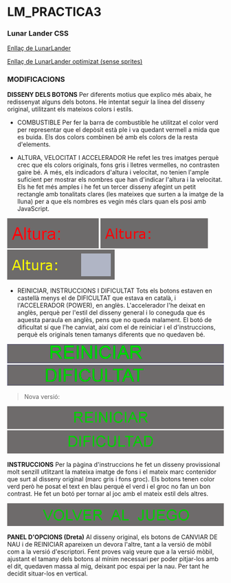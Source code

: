 # LM_PRACTICA3
### Lunar Lander CSS

[Enllaç de LunarLander](https://rawgit.com/MariaAdrover/LM_PRACTICA3/master/LunarLander1.html)

[Enllaç de LunarLander optimizat (sense sprites)](https://rawgit.com/MariaAdrover/LM_PRACTICA3/MINI/LunarLander1.html)

### MODIFICACIONS

**DISSENY DELS BOTONS**
Per diferents motius que explico més abaix, he  redissenyat alguns dels botons. He intentat seguir la línea del disseny original, utilitzant els mateixos colors i estils.
 
 * COMBUSTIBLE
Per fer la barra de combustible he utilitzat el color verd per representar que el depòsit està ple i va 
quedant vermell a mida que es buida. Els dos colors combinen bé amb els colors de la resta d'elements. 

 * ALTURA, VELOCITAT I ACCELERADOR
He refet les tres imatges perquè crec que els colors originals, fons gris i lletres vermelles, no 
contrasten gaire bé.
A més, els indicadors d'altura i velocitat, no tenien l'ample suficient per mostrar els nombres 
que han d'indicar l'altura i la velocitat. Els he fet més amples i he fet un tercer disseny
afegint un petit rectangle amb tonalitats clares (les mateixes que surten a la imatge de la lluna)
per a que els nombres es vegin més clars quan els posi amb JavaScript.
>
>
![ALTURA1](https://github.com/MariaAdrover/LM_PRACTICA3/blob/master/imgR/altura.png)
![ALTURA2](https://github.com/MariaAdrover/LM_PRACTICA3/blob/master/imgR/altura1.png)
![ALTURA3](https://github.com/MariaAdrover/LM_PRACTICA3/blob/master/imgR/altura2.png)

 * REINICIAR, INSTRUCCIONS I DIFICULTAT
Tots els botons estaven en castellà menys el de DIFICULTAT que estava en català, i l'ACCELERADOR (POWER),
en anglès. L'accelerador l'he deixat en anglès, perquè per l'estil del disseny general i lo coneguda
que és aquesta paraula en anglès, pens que no queda malament. El botó de dificultat sí que l'he canviat,
així com el de reiniciar i el d'instruccions, perquè els originals tenen tamanys diferents que no
quedaven bé.
>
![REINICIAR](https://github.com/MariaAdrover/LM_PRACTICA3/blob/master/imgR/reiniciar.png)
![DIFICULTAD](https://github.com/MariaAdrover/LM_PRACTICA3/blob/master/imgR/dificultad.png)
> Nova versió:
>
![REINICIAR2](https://github.com/MariaAdrover/LM_PRACTICA3/blob/master/imgR/reiniciar1.png)
![DIFICULTAD2](https://github.com/MariaAdrover/LM_PRACTICA3/blob/master/imgR/dificultad1.png)

**INSTRUCCIONS**
Per la pàgina d'instruccions he fet un disseny provissional molt senzill utlitzant la mateixa imatge de fons i el mateix
marc contenidor que surt al disseny original (marc gris i fons groc). Els botons tenen color verd però he posat el text en blau
perquè el verd i el groc no fan un bon contrast. 
He fet un botó per tornar al joc amb el mateix estil dels altres.
>
![TORNAR](https://github.com/MariaAdrover/LM_PRACTICA3/blob/master/imgR/VOLVER.png)

**PANEL D'OPCIONS (Dreta)**
Al disseny original, els botons de CANVIAR DE NAU i de REINICIAR apareixen un devora l'altre,
tant a la versió de mòbil com a la versió d'escriptori. Fent proves vaig veure que a la versió mòbil,
ajustant el tamany dels botons al mínim necessari per poder pitjar-los amb el dit,  quedaven massa al
mig, deixant poc espai per la nau. Per tant he decidit situar-los en vertical.
